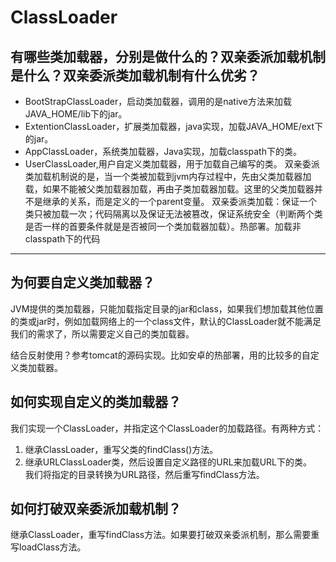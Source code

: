 # ClassLoader
## 有哪些类加载器，分别是做什么的？双亲委派加载机制是什么？双亲委派类加载机制有什么优劣？

- BootStrapClassLoader，启动类加载器，调用的是native方法来加载JAVA_HOME/lib下的jar。
- ExtentionClassLoader，扩展类加载器，java实现，加载JAVA_HOME/ext下的jar。
- AppClassLoader，系统类加载器，Java实现，加载classpath下的类。
- UserClassLoader,用户自定义类加载器，用于加载自己编写的类。
  双亲委派类加载机制说的是，当一个类被加载到jvm内存过程中，先由父类加载器加载，如果不能被父类加载器加载，再由子类加载器加载。这里的父类加载器并不是继承的关系，而是定义的一个parent变量。
  双亲委派类加载：保证一个类只被加载一次；代码隔离以及保证无法被篡改，保证系统安全（判断两个类是否一样的首要条件就是是否被同一个类加载器加载）。热部署。加载非classpath下的代码

--------
## 为何要自定义类加载器？ 
JVM提供的类加载器，只能加载指定目录的jar和class，如果我们想加载其他位置的类或jar时，例如加载网络上的一个class文件，默认的ClassLoader就不能满足我们的需求了，所以需要定义自己的类加载器。

结合反射使用？参考tomcat的源码实现。比如安卓的热部署，用的比较多的自定义类加载器。

## 如何实现自定义的类加载器？　　
我们实现一个ClassLoader，并指定这个ClassLoader的加载路径。有两种方式：

1. 继承ClassLoader，重写父类的findClass()方法。
2. 继承URLClassLoader类，然后设置自定义路径的URL来加载URL下的类。　　
   我们将指定的目录转换为URL路径，然后重写findClass方法。

## 如何打破双亲委派加载机制？

继承ClassLoader，重写findClass方法。如果要打破双亲委派机制，那么需要重写loadClass方法。
